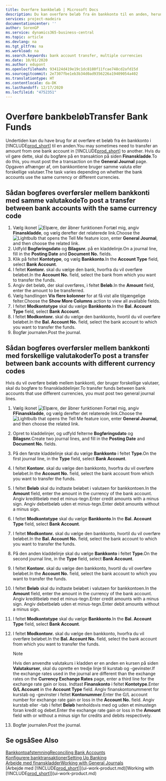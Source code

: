 ```yaml
---
title: Overføre bankbeløb | Microsoft Docs
description: Du kan overføre beløb fra én bankkonto til en anden, herunder forskellige valutaer, ved at bogføre transaktionen i finanskladden.
services: project-madeira
documentationcenter: ''
author: SorenGP
ms.service: dynamics365-business-central
ms.topic: article
ms.devlang: na
ms.tgt_pltfrm: na
ms.workload: na
ms.search.keywords: bank account transfer, multiple currencies
ms.date: 10/01/2020
ms.author: edupont
ms.openlocfilehash: 934124d419e19c1dc8180f11fcae748cd2afd15d
ms.sourcegitcommit: 2e7307fbe1eb3b34d0ad9356226a19409054a402
ms.translationtype: HT
ms.contentlocale: da-DK
ms.lasthandoff: 12/17/2020
ms.locfileid: "4752351"
---
```

# <a name="transfer-bank-funds"></a><span data-ttu-id="80d94-103">Overføre bankbeløb</span><span class="sxs-lookup"><span data-stu-id="80d94-103">Transfer Bank Funds</span></span>
<span data-ttu-id="80d94-104">Undertiden kan du have brug for at overføre et beløb fra én bankkonto i [!INCLUDE[prod_short](includes/prod_short.md)] til en anden.</span><span class="sxs-lookup"><span data-stu-id="80d94-104">You may sometimes need to transfer an amount from one bank account in [!INCLUDE[prod_short](includes/prod_short.md)] to another.</span></span> <span data-ttu-id="80d94-105">Hvis du vil gøre dette, skal du bogføre på en transaktion på siden **Finanskladde**.</span><span class="sxs-lookup"><span data-stu-id="80d94-105">To do this, you must post the a transaction on the **General Journal** page.</span></span> <span data-ttu-id="80d94-106">Opgaven afhænger af, om bankkontiene bruger samme valuta eller forskellige valutaer.</span><span class="sxs-lookup"><span data-stu-id="80d94-106">The task varies depending on whether the bank accounts use the same currency or different currencies.</span></span>

## <a name="to-post-a-transfer-between-bank-accounts-with-the-same-currency-code"></a><span data-ttu-id="80d94-107">Sådan bogføres overførsler mellem bankkonti med samme valutakode</span><span class="sxs-lookup"><span data-stu-id="80d94-107">To post a transfer between bank accounts with the same currency code</span></span>
1. <span data-ttu-id="80d94-108">Vælg ikonet ![Elpære, der åbner funktionen Fortæl mig](media/ui-search/search_small.png "Fortæl mig, hvad du vil foretage dig"), angiv **Finanskladde**, og vælg derefter det relaterede link.</span><span class="sxs-lookup"><span data-stu-id="80d94-108">Choose the ![Lightbulb that opens the Tell Me feature](media/ui-search/search_small.png "Tell me what you want to do") icon, enter **General Journal**, and then choose the related link.</span></span>
2. <span data-ttu-id="80d94-109">Udfyld **Bogføringsdato** og **Bilagsnr.** på en kladdelinje.</span><span class="sxs-lookup"><span data-stu-id="80d94-109">On a journal line, fill in the **Posting Date** and **Document No.** fields.</span></span>
3. <span data-ttu-id="80d94-110">Klik på feltet **Kontotype**, og vælg **Bankkonto**.</span><span class="sxs-lookup"><span data-stu-id="80d94-110">In the **Account Type** field, select **Bank Account**.</span></span>
4. <span data-ttu-id="80d94-111">I feltet **Kontonr.** skal du vælge den bank, hvorfra du vil overføre beløbet.</span><span class="sxs-lookup"><span data-stu-id="80d94-111">In the **Account No.** field, select the bank from which you want to transfer the funds.</span></span>
5. <span data-ttu-id="80d94-112">Angiv det beløb, der skal overføres, i feltet **Beløb**.</span><span class="sxs-lookup"><span data-stu-id="80d94-112">In the **Amount** field, enter the amount to be transferred.</span></span>
6. <span data-ttu-id="80d94-113">Vælg handlingen **Vis flere kolonner** for at få vist alle tilgængelige felter.</span><span class="sxs-lookup"><span data-stu-id="80d94-113">Choose the **Show More Columns** action to view all available fields.</span></span>
7. <span data-ttu-id="80d94-114">I feltet **Modkontotype** skal du vælge **Bankkonto**.</span><span class="sxs-lookup"><span data-stu-id="80d94-114">In the **Bal. Account Type** field, select **Bank Account**.</span></span>
8. <span data-ttu-id="80d94-115">I feltet **Modkontonr.** skal du vælge den bankkonto, hvortil du vil overføre beløbet.</span><span class="sxs-lookup"><span data-stu-id="80d94-115">In the **Bal. Account No.** field, select the bank account to which you want to transfer the funds.</span></span>
9. <span data-ttu-id="80d94-116">Bogfør journalen.</span><span class="sxs-lookup"><span data-stu-id="80d94-116">Post the journal.</span></span>

## <a name="to-post-a-transfer-between-bank-accounts-with-different-currency-codes"></a><span data-ttu-id="80d94-117">Sådan bogføres overførsler mellem bankkonti med forskellige valutakoder</span><span class="sxs-lookup"><span data-stu-id="80d94-117">To post a transfer between bank accounts with different currency codes</span></span>
<span data-ttu-id="80d94-118">Hvis du vil overføre beløb mellem bankkonti, der bruger forskellige valutaer, skal du bogføre to finanskladdelinjer.</span><span class="sxs-lookup"><span data-stu-id="80d94-118">To transfer funds between bank accounts that use different currencies, you must post two general journal lines.</span></span>

1. <span data-ttu-id="80d94-119">Vælg ikonet ![Elpære, der åbner funktionen Fortæl mig](media/ui-search/search_small.png "Fortæl mig, hvad du vil foretage dig"), angiv **FFinanskladde**, og vælg derefter det relaterede link.</span><span class="sxs-lookup"><span data-stu-id="80d94-119">Choose the ![Lightbulb that opens the Tell Me feature](media/ui-search/search_small.png "Tell me what you want to do") icon, enter **General Journal**, and then choose the related link.</span></span>
2. <span data-ttu-id="80d94-120">Opret to kladdelinjer, og udfyld felterne **Bogføringsdato** og **Bilagsnr.**</span><span class="sxs-lookup"><span data-stu-id="80d94-120">Create two journal lines, and fill in the **Posting Date** and **Document No.** fields.</span></span>
3. <span data-ttu-id="80d94-121">På den første kladdelinje skal du vælge **Bankkonto** i feltet **Type**.</span><span class="sxs-lookup"><span data-stu-id="80d94-121">On the first journal line, in the **Type** field, select **Bank Account**.</span></span>
4. <span data-ttu-id="80d94-122">I feltet **Kontonr.** skal du vælge den bankkonto, hvorfra du vil overføre beløbet.</span><span class="sxs-lookup"><span data-stu-id="80d94-122">In the **Account No.** field, select the bank account from which you want to transfer the funds.</span></span>
5. <span data-ttu-id="80d94-123">I feltet **Beløb** skal du indtaste beløbet i valutaen for bankkontoen.</span><span class="sxs-lookup"><span data-stu-id="80d94-123">In the **Amount** field, enter the amount in the currency of the bank account.</span></span> <span data-ttu-id="80d94-124">Angiv kreditbeløb med et minus-tegn.</span><span class="sxs-lookup"><span data-stu-id="80d94-124">Enter credit amounts with a minus sign.</span></span> <span data-ttu-id="80d94-125">Angiv debetbeløb uden et minus-tegn.</span><span class="sxs-lookup"><span data-stu-id="80d94-125">Enter debit amounts without a minus sign.</span></span>
6. <span data-ttu-id="80d94-126">I feltet **Modkontotype** skal du vælge **Bankkonto**.</span><span class="sxs-lookup"><span data-stu-id="80d94-126">In the **Bal. Account Type** field, select **Bank Account**.</span></span>
7. <span data-ttu-id="80d94-127">I feltet **Modkontonr.** skal du vælge den bankkonto, hvortil du vil overføre beløbet.</span><span class="sxs-lookup"><span data-stu-id="80d94-127">In the **Bal. Account No.** field, select the bank account to which you want to transfer the funds.</span></span>
8. <span data-ttu-id="80d94-128">På den anden kladdelinje skal du vælge **Bankkonto** i feltet **Type**.</span><span class="sxs-lookup"><span data-stu-id="80d94-128">On the second journal line, in the **Type** field, select **Bank Account**.</span></span>
9. <span data-ttu-id="80d94-129">I feltet **Kontonr.** skal du vælge den bankkonto, hvortil du vil overføre beløbet.</span><span class="sxs-lookup"><span data-stu-id="80d94-129">In the **Account No.** field, select the bank account to which you want to transfer the funds.</span></span>
10. <span data-ttu-id="80d94-130">I feltet **Beløb** skal du indtaste beløbet i valutaen for bankkontoen.</span><span class="sxs-lookup"><span data-stu-id="80d94-130">In the **Amount** field, enter the amount in the currency of the bank account.</span></span> <span data-ttu-id="80d94-131">Angiv kreditbeløb med et minus-tegn.</span><span class="sxs-lookup"><span data-stu-id="80d94-131">Enter credit amounts with a minus sign.</span></span> <span data-ttu-id="80d94-132">Angiv debetbeløb uden et minus-tegn.</span><span class="sxs-lookup"><span data-stu-id="80d94-132">Enter debit amounts without a minus sign.</span></span>
11. <span data-ttu-id="80d94-133">I feltet **Modkontotype** skal du vælge **Bankkonto**.</span><span class="sxs-lookup"><span data-stu-id="80d94-133">In the **Bal. Account Type** field, select **Bank Account**.</span></span>  
12. <span data-ttu-id="80d94-134">I feltet **Modkontonr.** skal du vælge den bankkonto, hvorfra du vil overføre beløbet.</span><span class="sxs-lookup"><span data-stu-id="80d94-134">In the **Bal. Account No.** field, select the bank account from which you want to transfer the funds.</span></span>

    > [!NOTE]  
    > <span data-ttu-id="80d94-135">Hvis den anvendte valutakurs i kladden er en anden en kursen på siden **Valutakurser**, skal du oprette en tredje linje til kurstab og -gevinster.</span><span class="sxs-lookup"><span data-stu-id="80d94-135">If the exchange rates used in the journal are different than the exchange rates on the **Currency Exchange Rates** page, enter a third line for the exchange rate gain or loss.</span></span> <span data-ttu-id="80d94-136">Indtast **Finanskonto** i feltet **Kontotype**.</span><span class="sxs-lookup"><span data-stu-id="80d94-136">Enter **G/L Account** in the **Account Type** field.</span></span> <span data-ttu-id="80d94-137">Angiv finanskontonummeret for kurstab og -gevinster i feltet **Kontonummer**.</span><span class="sxs-lookup"><span data-stu-id="80d94-137">Enter the G/L account number for exchange rate gain or loss in the **Account No.** field.</span></span> <span data-ttu-id="80d94-138">Angiv kurstab eller -tab i feltet **Beløb** henholdsvis med og uden et minustegn foran kredit og debet.</span><span class="sxs-lookup"><span data-stu-id="80d94-138">Enter the exchange rate gain or loss in the **Amount** field with or without a minus sign for credits and debits respectively.</span></span>
13. <span data-ttu-id="80d94-139">Bogfør journalen.</span><span class="sxs-lookup"><span data-stu-id="80d94-139">Post the journal.</span></span>

## <a name="see-also"></a><span data-ttu-id="80d94-140">Se også</span><span class="sxs-lookup"><span data-stu-id="80d94-140">See Also</span></span>
[<span data-ttu-id="80d94-141">Bankkontoafstemning</span><span class="sxs-lookup"><span data-stu-id="80d94-141">Reconciling Bank Accounts</span></span>](bank-manage-bank-accounts.md)  
[<span data-ttu-id="80d94-142">Konfigurere banktransaktioner</span><span class="sxs-lookup"><span data-stu-id="80d94-142">Setting Up Banking</span></span>](bank-setup-banking.md)  
[<span data-ttu-id="80d94-143">Arbejde med finanskladder</span><span class="sxs-lookup"><span data-stu-id="80d94-143">Working with General Journals</span></span>](ui-work-general-journals.md)  
<span data-ttu-id="80d94-144">[Arbejde med [!INCLUDE[prod_short](includes/prod_short.md)]](ui-work-product.md)</span><span class="sxs-lookup"><span data-stu-id="80d94-144">[Working with [!INCLUDE[prod_short](includes/prod_short.md)]](ui-work-product.md)</span></span>

